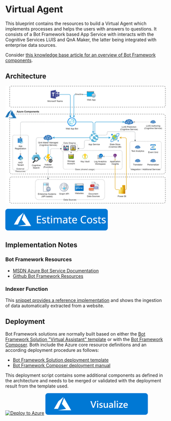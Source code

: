 ﻿# Virtual Agent
This blueprint contains the resources to build a Virtual Agent which implements processes and helps the users with answers to questions. It consists of a Bot Framework based App Service with interacts with the Cognitive Services LUIS and QnA Maker, the latter being integrated with enterprise data sources.

Consider [this knowledge base article for an overview of Bot Framework components](../../Knowledge/Knowhow-AzureBotService-Overview).

## Architecture
![Architecture](./Architecture.png)

[![Estimate](https://github.com/garaio/AzureRecipes/raw/master/Resources/estimatebutton.svg?sanitize=true)](https://azure.com/e/cc6ec55be5454a59901ffc8c69706d3f)

## Implementation Notes
### Bot Framework Resources
* [MSDN Azure Bot Service Documentation](https://docs.microsoft.com/en-us/azure/bot-service/?view=azure-bot-service-4.0)
* [Github Bot Framework Resources](https://github.com/microsoft/botframework-sdk)

### Indexer Function
This [snippet provides a reference implementation](../../Snippets/csharp/qna-maker-data-ingestion-from-website) and shows the ingestion of data automatically extracted from a website.

## Deployment
Bot Framework solutions are normally built based on either the [Bot Framework Solution "Virtual Assistant" template](https://microsoft.github.io/botframework-solutions/virtual-assistant/tutorials/create-assistant/csharp/4-provision-your-azure-resources/) or with the [Bot Framework Composer](https://github.com/microsoft/BotFramework-Composer). Both include the Azure core resource definitions and an according deployment procedure as follows:
* [Bot Framework Solution deployment template](https://github.com/microsoft/botframework-solutions/tree/master/samples/csharp/assistants/virtual-assistant/VirtualAssistantSample/Deployment/Resources)
* [Bot Framework Composer deployment manual](https://docs.microsoft.com/en-us/composer/how-to-publish-bot)

This deployment script contains some additional components as defined in the architecture and needs to be merged or validated with the deployment result from the template used.

[![Deploy to Azure](https://aka.ms/deploytoazurebutton)](https://portal.azure.com/#create/Microsoft.Template/uri/https%3A%2F%2Fraw.githubusercontent.com%2Fgaraio%2FAzureRecipes%2Fmaster%2FBlueprints%2Fvirtual-agent%2Fazuredeploy.json)
[![Visualize](https://github.com/garaio/AzureRecipes/raw/master/Resources/visualizebutton.svg?sanitize=true)](http://armviz.io/#/?load=https%3A%2F%2Fraw.githubusercontent.com%2Fgaraio%2FAzureRecipes%2Fmaster%2FBlueprints%2Fvirtual-agent%2Fazuredeploy.json)